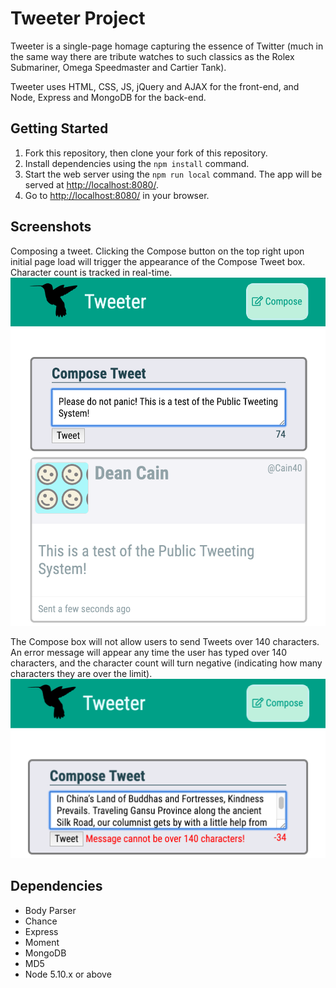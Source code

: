 # Tweeter Project

Tweeter is a single-page homage capturing the essence of Twitter (much in the same way there are tribute watches to such classics as the Rolex Submariner, Omega Speedmaster and Cartier Tank).

Tweeter uses HTML, CSS, JS, jQuery and AJAX for the front-end, and  Node, Express and MongoDB for the back-end.

## Getting Started

1. Fork this repository, then clone your fork of this repository.
2. Install dependencies using the `npm install` command.
3. Start the web server using the `npm run local` command. The app will be served at <http://localhost:8080/>.
4. Go to <http://localhost:8080/> in your browser.

## Screenshots

Composing a tweet. Clicking the Compose button on the top right upon initial page load will trigger the appearance of the Compose Tweet box. Character count is tracked in real-time.
!["Screenshot of tweet about to be sent, and tweet already sent"](https://github.com/richmondwong/tweeter/blob/master/docs/tweeter-post.png?raw=true)

The Compose box will not allow users to send Tweets over 140 characters. An error message will appear any time the user has typed over 140 characters, and the character count will turn negative (indicating how many characters they are over the limit).
!["Screenshot of error message when over 140 character limit"](https://github.com/richmondwong/tweeter/blob/master/docs/tweeter-over-limit.png?raw=true)

## Dependencies

- Body Parser
- Chance
- Express
- Moment
- MongoDB
- MD5
- Node 5.10.x or above